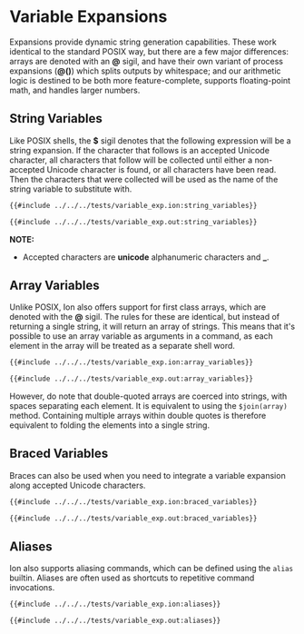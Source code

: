 # Variable Expansions

Expansions provide dynamic string generation capabilities. These work identical to the standard
POSIX way, but there are a few major differences: arrays are denoted with an **@** sigil, and have
their own variant of process expansions (**@()**) which splits outputs by whitespace; and our
arithmetic logic is destined to be both more feature-complete, supports floating-point math, and
handles larger numbers.

## String Variables

Like POSIX shells, the **$** sigil denotes that the following expression will be a string
expansion. If the character that follows is an accepted Unicode character, all characters that
follow will be collected until either a non-accepted Unicode character is found, or all characters
have been read. Then the characters that were collected will be used as the name of the string
variable to substitute with.
```sh
{{#include ../../../tests/variable_exp.ion:string_variables}}
```
```txt
{{#include ../../../tests/variable_exp.out:string_variables}}
```
**NOTE:**
- Accepted characters are **unicode** alphanumeric characters and **_**.

## Array Variables

Unlike POSIX, Ion also offers support for first class arrays, which are denoted with the **@**
sigil. The rules for these are identical, but instead of returning a single string, it will
return an array of strings. This means that it's possible to use an array variable as arguments
in a command, as each element in the array will be treated as a separate shell word.
```sh
{{#include ../../../tests/variable_exp.ion:array_variables}}
```
```txt
{{#include ../../../tests/variable_exp.out:array_variables}}
```
However, do note that double-quoted arrays are coerced into strings, with spaces separating each
element. It is equivalent to using the `$join(array)` method. Containing multiple arrays within
double quotes is therefore equivalent to folding the elements into a single string.

## Braced Variables

Braces can also be used when you need to integrate a variable expansion along accepted Unicode
characters.
```sh
{{#include ../../../tests/variable_exp.ion:braced_variables}}
```
```txt
{{#include ../../../tests/variable_exp.out:braced_variables}}
```

## Aliases
Ion also supports aliasing commands, which can be defined using the `alias` builtin. Aliases
are often used as shortcuts to repetitive command invocations.
```sh
{{#include ../../../tests/variable_exp.ion:aliases}}
```
```txt
{{#include ../../../tests/variable_exp.out:aliases}}
```
